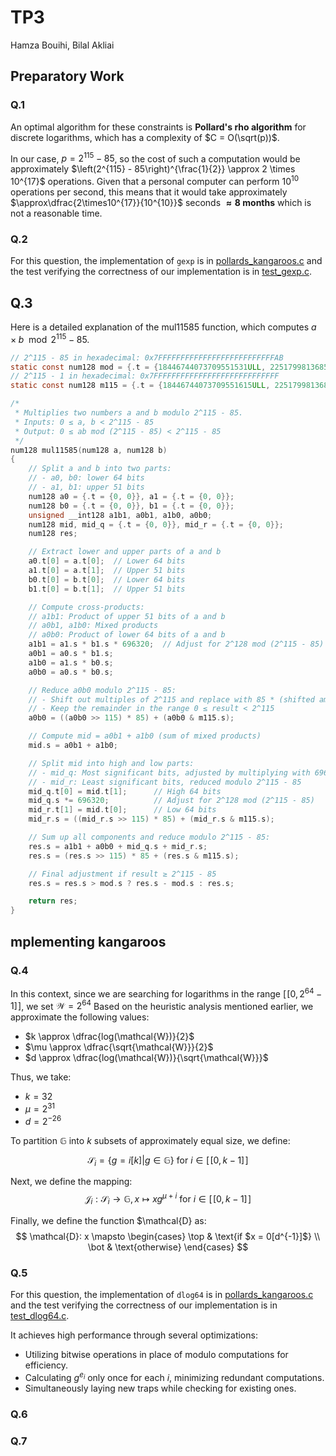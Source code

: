 # TP3

Hamza Bouihi, Bilal Akliai

## Preparatory Work

### Q.1

An optimal algorithm for these constraints is **Pollard's rho algorithm** for discrete logarithms, which has a complexity of $C = O(\sqrt(p))$.

In our case, $p = 2^{115} - 85$, so the cost of such a computation would be approximately $\left(2^{115} - 85\right)^{\frac{1}{2}} \approx 2 \times 10^{17}$ operations. Given that a personal computer can perform $10^{10}$ operations per second, this means that it would take approximately $\approx\dfrac{2\times10^{17}}{10^{10}}$ seconds **$\approx 8$ months** which is not a reasonable time.

### Q.2

For this question, the implementation of `gexp` is in [pollards_kangaroos.c](src/pollards_kangaroos.c) and the test verifying the correctness of our implementation is in [test_gexp.c](test/test_gexp.c).

## Q.3

Here is a detailed explanation of the mul11585 function, which computes $a \times b \mod 2^{115}-85$.

```c
// 2^115 - 85 in hexadecimal: 0x7FFFFFFFFFFFFFFFFFFFFFFFFFFAB
static const num128 mod = {.t = {18446744073709551531ULL, 2251799813685247ULL}};
// 2^115 - 1 in hexadecimal: 0x7FFFFFFFFFFFFFFFFFFFFFFFFFFFF
static const num128 m115 = {.t = {18446744073709551615ULL, 2251799813685247ULL}};

/*
 * Multiplies two numbers a and b modulo 2^115 - 85.
 * Inputs: 0 ≤ a, b < 2^115 - 85
 * Output: 0 ≤ ab mod (2^115 - 85) < 2^115 - 85
 */
num128 mul11585(num128 a, num128 b)
{
    // Split a and b into two parts:
    // - a0, b0: lower 64 bits
    // - a1, b1: upper 51 bits
    num128 a0 = {.t = {0, 0}}, a1 = {.t = {0, 0}};
    num128 b0 = {.t = {0, 0}}, b1 = {.t = {0, 0}};
    unsigned __int128 a1b1, a0b1, a1b0, a0b0;
    num128 mid, mid_q = {.t = {0, 0}}, mid_r = {.t = {0, 0}};
    num128 res;

    // Extract lower and upper parts of a and b
    a0.t[0] = a.t[0];  // Lower 64 bits
    a1.t[0] = a.t[1];  // Upper 51 bits
    b0.t[0] = b.t[0];  // Lower 64 bits
    b1.t[0] = b.t[1];  // Upper 51 bits

    // Compute cross-products:
    // a1b1: Product of upper 51 bits of a and b
    // a0b1, a1b0: Mixed products
    // a0b0: Product of lower 64 bits of a and b
    a1b1 = a1.s * b1.s * 696320;  // Adjust for 2^128 mod (2^115 - 85)
    a0b1 = a0.s * b1.s;
    a1b0 = a1.s * b0.s;
    a0b0 = a0.s * b0.s;

    // Reduce a0b0 modulo 2^115 - 85:
    // - Shift out multiples of 2^115 and replace with 85 * (shifted amount)
    // - Keep the remainder in the range 0 ≤ result < 2^115
    a0b0 = ((a0b0 >> 115) * 85) + (a0b0 & m115.s);

    // Compute mid = a0b1 + a1b0 (sum of mixed products)
    mid.s = a0b1 + a1b0;

    // Split mid into high and low parts:
    // - mid_q: Most significant bits, adjusted by multiplying with 696320
    // - mid_r: Least significant bits, reduced modulo 2^115 - 85
    mid_q.t[0] = mid.t[1];      // High 64 bits
    mid_q.s *= 696320;          // Adjust for 2^128 mod (2^115 - 85)
    mid_r.t[1] = mid.t[0];      // Low 64 bits
    mid_r.s = ((mid_r.s >> 115) * 85) + (mid_r.s & m115.s);

    // Sum up all components and reduce modulo 2^115 - 85:
    res.s = a1b1 + a0b0 + mid_q.s + mid_r.s;
    res.s = (res.s >> 115) * 85 + (res.s & m115.s);

    // Final adjustment if result ≥ 2^115 - 85
    res.s = res.s > mod.s ? res.s - mod.s : res.s;

    return res;
}

```

## mplementing kangaroos

### Q.4

In this context, since we are searching for logarithms in the range $[\![0,2^{64}-1]\!]$, we set $\mathcal{W} = 2^{64}$
Based on the heuristic analysis mentioned earlier, we approximate the following values:

- $k \approx \dfrac{log(\mathcal{W})}{2}$
- $\mu \approx \dfrac{\sqrt{\mathcal{W}}}{2}$
- $d \approx \dfrac{log(\mathcal{W})}{\sqrt{\mathcal{W}}}$

Thus, we take:

- $k = 32$
- $\mu = 2^{31}$
- $d = 2^{-26}$

To partition $\mathbb{G}$ into $k$ subsets of approximately equal size, we define:

 $$\mathcal{S}_i = \{g=i[k] | g\in\mathbb{G}\} \text{ for } i \in [\![0,k-1]\!]$$

Next, we define the mapping:
$$\mathcal{J}_i: \mathcal{S}_i \rightarrow \mathbb{G}, x\mapsto xg^{\mu + i} \text{ for } i \in [\![0,k-1]\!]$$

Finally, we define the function $\mathcal{D} as:
$$
\mathcal{D}: x \mapsto
\begin{cases}
      \top & \text{if  $x = 0[d^{-1}]$} \\
      \bot & \text{otherwise}
\end{cases}
$$

### Q.5

For this question, the implementation of `dlog64` is in [pollards_kangaroos.c](src/pollards_kangaroos.c#L53) and the test verifying the correctness of our implementation is in [test_dlog64.c](test/test_dlog64.c).

It achieves high performance through several optimizations:

- Utilizing bitwise operations in place of modulo computations for efficiency.
- Calculating $g^{e_i}$ only once for each $i$, minimizing redundant computations.
- Simultaneously laying new traps while checking for existing ones.

### Q.6

### Q.7
